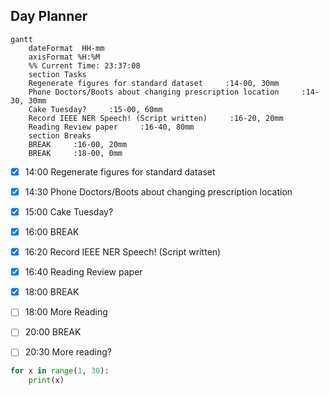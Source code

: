 ## Day Planner
```mermaid
gantt
    dateFormat  HH-mm
    axisFormat %H:%M
    %% Current Time: 23:37:08
    section Tasks
    Regenerate figures for standard dataset     :14-00, 30mm
    Phone Doctors/Boots about changing prescription location     :14-30, 30mm
    Cake Tuesday?     :15-00, 60mm
    Record IEEE NER Speech! (Script written)     :16-20, 20mm
    Reading Review paper     :16-40, 80mm
    section Breaks
    BREAK     :16-00, 20mm
    BREAK     :18-00, 0mm
```

- [x] 14:00 Regenerate figures for standard dataset
- [x] 14:30 Phone Doctors/Boots about changing prescription location
- [x] 15:00 Cake Tuesday?
- [x] 16:00 BREAK
- [x] 16:20 Record IEEE NER Speech! (Script written)
- [x] 16:40 Reading Review paper
- [x] 18:00 BREAK
- [ ] 18:00 More Reading
- [ ] 20:00 BREAK
- [ ] 20:30 More reading?


```python
for x in range(1, 30):
	print(x)
```